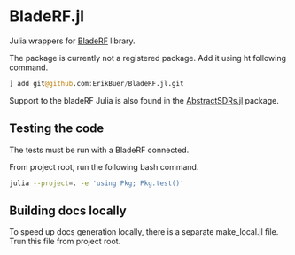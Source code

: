 # BladeRF.jl

Julia wrappers for [BladeRF](https://github.com/Nuand/bladeRF) library.

The package is currently not a registered package.
Add it using ht following command.

```Julia
] add git@github.com:ErikBuer/BladeRF.jl.git
```

Support to the bladeRF Julia is also found in the [AbstractSDRs.jl](https://github.com/JuliaTelecom/AbstractSDRs.jl) package.

## Testing the code

The tests must be run with a BladeRF connected.

From project root, run the following bash command.

```bash
julia --project=. -e 'using Pkg; Pkg.test()'
```

## Building docs locally

To speed up docs generation locally, there is a separate make_local.jl file.
Trun this file from project root.